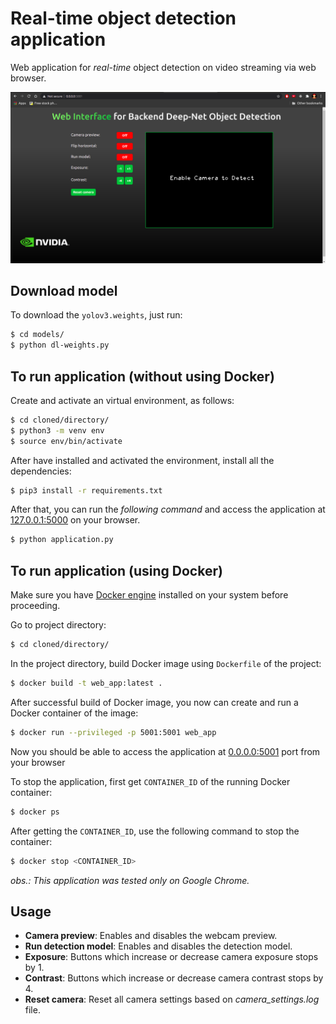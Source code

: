 # Real-time object detection application

Web application for _real-time_ object detection on video streaming via web browser.

![layout](demoImages/interfaceDemo.png)

## Download model

To download the `yolov3.weights`, just run:

```bash
$ cd models/
$ python dl-weights.py
```

## To run application (without using Docker)

Create and activate an virtual environment, as follows:

```bash
$ cd cloned/directory/
$ python3 -m venv env
$ source env/bin/activate
```

After have installed and activated the environment, install all the dependencies:

```bash
$ pip3 install -r requirements.txt
```

After that, you can run the _following command_ and access the application at [127.0.0.1:5000](http://127.0.0.1:5000/) on your browser.

```bash
$ python application.py
```

## To run application (using Docker)

Make sure you have [Docker engine](https://docs.docker.com/engine/install/) installed on your system before proceeding.

Go to project directory:

```bash
$ cd cloned/directory/
```

In the project directory, build Docker image using `Dockerfile` of the project:

```bash
$ docker build -t web_app:latest .
```

After successful build of Docker image, you now can create and run a Docker container of the image:

```bash
$ docker run --privileged -p 5001:5001 web_app
```

Now you should be able to access the application at [0.0.0.0:5001](http://0.0.0.1:5001/) port from your browser

To stop the application, first get `CONTAINER_ID` of the running Docker container:

```bash
$ docker ps
```

After getting the `CONTAINER_ID`, use the following command to stop the container:

```bash
$ docker stop <CONTAINER_ID>
```

*obs.: This application was tested only on *Google Chrome*.*

## Usage

- **Camera preview**: Enables and disables the webcam preview.
- **Run detection model**: Enables and disables the detection model.
- **Exposure**: Buttons which increase or decrease camera exposure stops by 1.
- **Contrast**: Buttons which increase or decrease camera contrast stops by 4.
- **Reset camera**: Reset all camera settings based on _camera_settings.log_ file.
